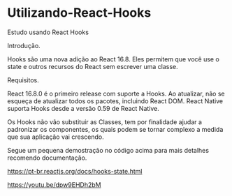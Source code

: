 # Utilizando-React-Hooks
Estudo usando React Hooks

Introdução.

Hooks são uma nova adição ao React 16.8. Eles permitem que você use o state e outros recursos do React sem escrever uma classe.

Requisitos.

React 16.8.0 é o primeiro release com suporte a Hooks. 
Ao atualizar, não se esqueça de atualizar todos os pacotes, incluindo React DOM. React Native suporta Hooks desde a versão 0.59 de React Native.

Os Hooks não vão substituir as Classes, tem por finalidade ajudar a padronizar os componentes, os quais podem se tornar complexo a medida que sua aplicação vai crescendo.

Segue um pequena demostração no código acima para mais detalhes recomendo documentação.

https://pt-br.reactjs.org/docs/hooks-state.html

https://youtu.be/dpw9EHDh2bM


